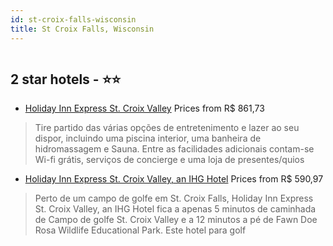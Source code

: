 ```yaml
---
id: st-croix-falls-wisconsin
title: St Croix Falls, Wisconsin
---
```


<center><img src="https://i.travelapi.com/hotels/1000000/480000/477700/477697/b42cd5ce_z.jpg" alt="" /></center>


##  2 star hotels - ⭐️⭐️

-    [Holiday Inn Express St. Croix Valley](https://www.hurb.com/br/aud/https://www.hurb.com/br/hotels/st-croix-falls/holiday-inn-express-st-croix-valley-HT-QTZD?cmp=18055) Prices from R$ 861,73
   > Tire partido das várias opções de entretenimento e lazer ao seu dispor, incluindo uma piscina interior, uma banheira de hidromassagem e Sauna. Entre as facilidades adicionais contam-se Wi-fi grátis, serviços de concierge e uma loja de presentes/quios
-    [Holiday Inn Express St. Croix Valley, an IHG Hotel](https://www.hurb.com/br/aud/https://www.hurb.com/br/hotels/st-croix-falls/holiday-inn-express-st-croix-valley-an-ihg-hotel-HT-XEJF?cmp=18055) Prices from R$ 590,97
   > Perto de um campo de golfe em St. Croix Falls, Holiday Inn Express St. Croix Valley, an IHG Hotel fica a apenas 5 minutos de caminhada de Campo de golfe St. Croix Valley e a 12 minutos a pé de Fawn Doe Rosa Wildlife Educational Park.  Este hotel para golf
